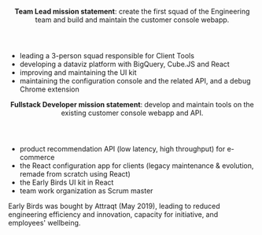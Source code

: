 <header>

<b>Team Lead mission statement</b>: create the first squad of the Engineering team and build and maintain the customer console webapp.

</header>

- leading a 3-person squad responsible for Client Tools
- developing a dataviz platform with BigQuery, Cube.JS and React
- improving and maintaining the UI kit
- maintaining the configuration console and the related API, and a debug Chrome extension

<header>

<b>Fullstack Developer mission statement</b>: develop and maintain tools on the existing customer console webapp and API.

</header>

- product recommendation API (low latency, high throughput) for e-commerce
- the React configuration app for clients (legacy maintenance & evolution, remade from scratch using React)
- the Early Birds UI kit in React
- team work organization as Scrum master

<footer>Early Birds was bought by Attraqt (May 2019), leading to reduced engineering efficiency and innovation, capacity for initiative, and employees' wellbeing.</footer>
